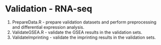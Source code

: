 # Validation - RNA-seq 
1. PrepareData.R - prepare validation datasets and perform preprocessing and differential expression analysis.
2. ValidateGSEA.R - validate the GSEA results in the validation sets.
3. ValidateImprinting - validate the imprinting results in the validation sets.